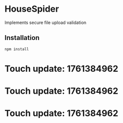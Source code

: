 # HouseSpider

Implements secure file upload validation

## Installation

```bash
npm install
```

# Touch update: 1761384962

# Touch update: 1761384962

# Touch update: 1761384962
